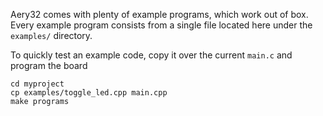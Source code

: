 Aery32 comes with plenty of example programs, which work out of box. Every example program consists from a single file located here under the `examples/` directory.

To quickly test an example code, copy it over the current `main.c` and program the board

    cd myproject
    cp examples/toggle_led.cpp main.cpp
    make programs
